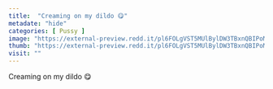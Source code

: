 ```yaml
---
title:  "Creaming on my dildo 😋"
metadate: "hide"
categories: [ Pussy ]
image: "https://external-preview.redd.it/pl6FOLgVST5MUlBylDW3TBxnQBIPoMtI346XRH9lzOg.jpg?auto=webp&s=44293e2c29d3ee9df695ce36f1a6abd2bf594d7b"
thumb: "https://external-preview.redd.it/pl6FOLgVST5MUlBylDW3TBxnQBIPoMtI346XRH9lzOg.jpg?width=320&crop=smart&auto=webp&s=62f21d2241eb59992a132375e40fcac2a5a04c37"
visit: ""
---
```

Creaming on my dildo 😋
